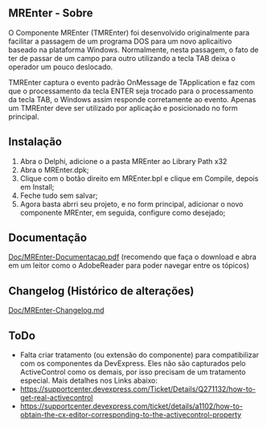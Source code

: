 ## MREnter - Sobre
O Componente MREnter (TMREnter) foi desenvolvido originalmente para facilitar a passagem de um programa DOS para um novo aplicaitivo baseado na plataforma Windows. Normalmente, nesta passagem, o fato de ter de passar de um campo para outro utilizando a tecla TAB deixa o operador um pouco deslocado.

TMREnter captura o evento padrão OnMessage de TApplication e faz com que o processamento da tecla ENTER seja trocado para o processamento da tecla TAB, o Windows assim responde corretamente ao evento.
Apenas um TMREnter deve ser utilizado por aplicação e posicionado no form principal.

## Instalação
1. Abra o Delphi, adicione o a pasta MREnter ao Library Path x32
2. Abra o MREnter.dpk;
3. Clique com o botão direito em MREnter.bpl e clique em Compile, depois em Install;
4. Feche tudo sem salvar;
5. Agora basta abrri seu projeto, e no form principal, adicionar o novo componente MREnter, em seguida, configure como desejado;

## Documentação
[Doc/MREnter-Documentacao.pdf](Doc/MREnter-Documentacao.pdf)
(recomendo que faça o download e abra em um leitor como o AdobeReader para poder navegar entre os tópicos)

## Changelog (Histórico de alterações)
[Doc/MREnter-Changelog.md](Doc/MREnter-Changelog.md)

## ToDo
- Falta criar tratamento (ou extensão do componente) para compatibilizar com os componentes da DevExpress.
Eles não são capturados pelo ActiveControl como os demais, por isso precisam de um tratamento especial.
Mais detalhes nos Links abaixo:
 - https://supportcenter.devexpress.com/Ticket/Details/Q271132/how-to-get-real-activecontrol
 - https://supportcenter.devexpress.com/ticket/details/a1102/how-to-obtain-the-cx-editor-corresponding-to-the-activecontrol-property
